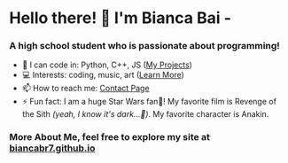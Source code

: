 # Hello there! 👋 I'm Bianca Bai -

### A high school student who is passionate about programming!

- 💪 I can code in: Python, C++, JS ([My Projects](https://biancabr7.github.io/projects))
- 💻 Interests: coding, music, art ([Learn More](https://biancabr7.github.io/hobbies))
- 📫 How to reach me: [Contact Page](https://biancabr7.github.io/contact)
- ⚡ Fun fact: I am a huge Star Wars fan🚀! My favorite film is Revenge of the Sith  *(yeah, I know it's dark...🌋)*. My favorite character is Anakin.

### More About Me, feel free to explore my site at [biancabr7.github.io](https://biancabr7.github.io)

<!--
**BiancaBr7/biancabr7** is a ✨ _special_ ✨ repository because its `README.md` (this file) appears on your GitHub profile.

Here are some ideas to get you started:

- 🔭 I’m currently working on ...
- 🌱 I’m currently learning ...
- 👯 I’m looking to collaborate on ...
- 🤔 I’m looking for help with ...
- 💬 Ask me about ...
- 📫 How to reach me: ...
- 😄 Pronouns: ...
- ⚡ Fun fact: ...
-->
